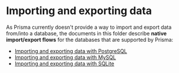 # Importing and exporting data

As Prisma currently doesn't provide a way to import and export data from/into a database, the documents in this folder describe **native import/export flows** for the databases that are supported by Prisma:

- [Importing and exporting data with PostgreSQL](https://www.prisma.io/docs/guides/database-workflows/import-and-export-data/postresql)
- [Importing and exporting data with MySQL](https://www.prisma.io/docs/guides/database-workflows/import-and-export-data/mysql)
- [Importing and exporting data with SQLite](https://www.prisma.io/docs/guides/database-workflows/import-and-export-data/sqlite)
